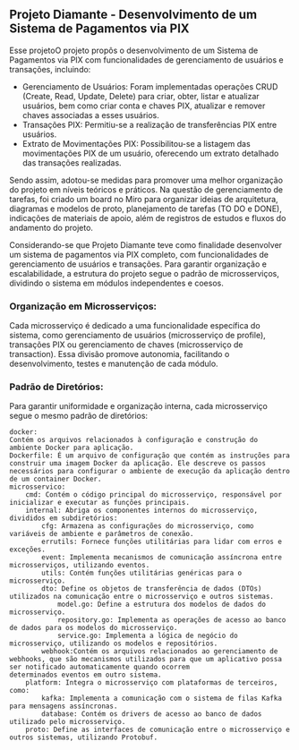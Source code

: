 <h2> Projeto Diamante - Desenvolvimento de um Sistema de Pagamentos via PIX </h2>

Esse projetoO projeto propôs o desenvolvimento de um Sistema de Pagamentos via PIX com funcionalidades de gerenciamento de usuários e transações, incluindo:

* Gerenciamento de Usuários: Foram implementadas operações CRUD (Create, Read, Update, Delete) para criar, obter, listar e atualizar usuários, bem como criar conta e chaves PIX, atualizar e remover chaves associadas a esses usuários.
* Transações PIX: Permitiu-se a realização de transferências PIX entre usuários.
* Extrato de Movimentações PIX: Possibilitou-se a listagem das movimentações PIX de um usuário, oferecendo um extrato detalhado das transações realizadas.

Sendo assim, adotou-se medidas para promover uma melhor organização do projeto em níveis teóricos e práticos. Na questão de gerenciamento de tarefas, foi criado um board no Miro para organizar ideias de arquitetura, diagramas e modelos de proto, planejamento de tarefas (TO DO e DONE), indicações de materiais de apoio, além de registros de estudos e fluxos do andamento do projeto. 

Considerando-se que Projeto Diamante teve como finalidade desenvolver um sistema de pagamentos via PIX completo, com funcionalidades de gerenciamento de usuários e transações. Para garantir organização e escalabilidade, a estrutura do projeto segue o padrão de microsserviços, dividindo o sistema em módulos independentes e coesos.

<h3> Organização em Microsserviços: </h3>
Cada microsserviço é dedicado a uma funcionalidade específica do sistema, como gerenciamento de usuários (microsserviço de profile), transações PIX ou gerenciamento de chaves (microsserviço de transaction). Essa divisão promove autonomia, facilitando o desenvolvimento, testes e manutenção de cada módulo.

<h3> Padrão de Diretórios: </h3>
Para garantir uniformidade e organização interna, cada microsserviço segue o mesmo padrão de diretórios:

```
docker:
Contém os arquivos relacionados à configuração e construção do ambiente Docker para aplicação.
Dockerfile: É um arquivo de configuração que contém as instruções para construir uma imagem Docker da aplicação. Ele descreve os passos necessários para configurar o ambiente de execução da aplicação dentro de um container Docker.
microsservico:
    cmd: Contém o código principal do microsserviço, responsável por inicializar e executar as funções principais.
    internal: Abriga os componentes internos do microsserviço, divididos em subdiretórios:
        cfg: Armazena as configurações do microsserviço, como variáveis de ambiente e parâmetros de conexão.
        errutils: Fornece funções utilitárias para lidar com erros e exceções.
        event: Implementa mecanismos de comunicação assíncrona entre microsserviços, utilizando eventos.
        utils: Contém funções utilitárias genéricas para o microsserviço.
        dto: Define os objetos de transferência de dados (DTOs) utilizados na comunicação entre o microsserviço e outros sistemas.
            model.go: Define a estrutura dos modelos de dados do microsserviço.
            repository.go: Implementa as operações de acesso ao banco de dados para os modelos do microsserviço.
            service.go: Implementa a lógica de negócio do microsserviço, utilizando os modelos e repositórios.
        webhook:Contém os arquivos relacionados ao gerenciamento de webhooks, que são mecanismos utilizados para que um aplicativo possa ser notificado automaticamente quando ocorrem              determinados eventos em outro sistema.
    platform: Integra o microsserviço com plataformas de terceiros, como:
        kafka: Implementa a comunicação com o sistema de filas Kafka para mensagens assíncronas.
        database: Contém os drivers de acesso ao banco de dados utilizado pelo microsserviço.
    proto: Define as interfaces de comunicação entre o microsserviço e outros sistemas, utilizando Protobuf.
```
